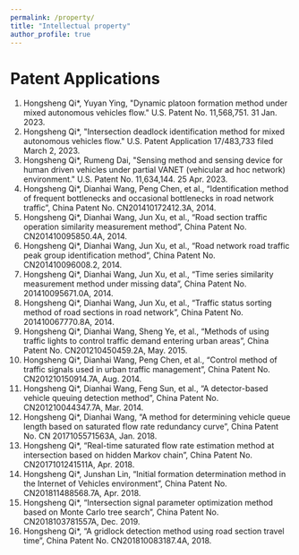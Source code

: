 ```yaml
---
permalink: /property/
title: "Intellectual property"
author_profile: true
---
```


Patent Applications 
=======
1.	Hongsheng Qi*, Yuyan Ying, "Dynamic platoon formation method under mixed autonomous vehicles flow." U.S. Patent No. 11,568,751. 31 Jan. 2023. 
2.	Hongsheng Qi*, "Intersection deadlock identification method for mixed autonomous vehicles flow." U.S. Patent Application 17/483,733 filed March 2, 2023.
3.	Hongsheng Qi*, Rumeng Dai, "Sensing method and sensing device for human driven vehicles under partial VANET (vehicular ad hoc network) environment." U.S. Patent No. 11,634,144. 25 Apr. 2023.
4.	Hongsheng Qi*, Dianhai Wang, Peng Chen, et al., “Identification method of frequent bottlenecks and occasional bottlenecks in road network traffic”, China Patent No. CN201410172412.3A, 2014.
5.	Hongsheng Qi*, Dianhai Wang, Jun Xu, et al., “Road section traffic operation similarity measurement method”, China Patent No. CN201410095850.4A, 2014.
6.	Hongsheng Qi*, Dianhai Wang, Jun Xu, et al., “Road network road traffic peak group identification method”, China Patent No. CN201410096008.2, 2014.
7.	Hongsheng Qi*, Dianhai Wang, Jun Xu, et al., “Time series similarity measurement method under missing data”, China Patent No. 201410095671.0A, 2014.
8.	Hongsheng Qi*, Dianhai Wang, Jun Xu, et al., “Traffic status sorting method of road sections in road network”, China Patent No. 201410067770.8A, 2014.
9.	Hongsheng Qi*, Dianhai Wang, Sheng Ye, et al., “Methods of using traffic lights to control traffic demand entering urban areas”, China Patent No. CN201210450459.2A, May. 2015.
10. Hongsheng Qi*, Dianhai Wang, Peng Chen, et al., “Control method of traffic signals used in urban traffic management”, China Patent No. CN201210150914.7A, Aug. 2014.
11. Hongsheng Qi*, Dianhai Wang, Feng Sun, et al., “A detector-based vehicle queuing detection method”, China Patent No. CN201210044347.7A, Mar. 2014.
12. Hongsheng Qi*, Dianhai Wang, “A method for determining vehicle queue length based on saturated flow rate redundancy curve”, China Patent No. CN 2017105571563A, Jan. 2018.
13. Hongsheng Qi*, “Real-time saturated flow rate estimation method at intersection based on hidden Markov chain”, China Patent No. CN2017101241511A, Apr. 2018.
14. Hongsheng Qi*, Junshan Lin, “Initial formation determination method in the Internet of Vehicles environment”, China Patent No. CN201811488568.7A, Apr. 2018.
15. Hongsheng Qi*, “Intersection signal parameter optimization method based on Monte Carlo tree search”, China Patent No. CN2018103781557A, Dec. 2019.
16. Hongsheng Qi*, “A gridlock detection method using road section travel time”, China Patent No. CN201810083187.4A, 2018.
